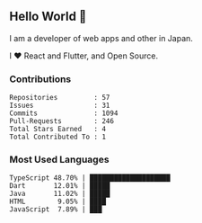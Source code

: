 ## Hello World 👋

I am a developer of web apps and other in Japan.

I ❤️ React and Flutter, and Open Source.

### Contributions

<!-- contributions start -->

    Repositories         : 57
    Issues               : 31
    Commits              : 1094
    Pull-Requests        : 246
    Total Stars Earned   : 4
    Total Contributed To : 1

<!-- contributions end -->

### Most Used Languages

<!-- most-used-languages start -->

    TypeScript 48.70% | ████████████████████
    Dart       12.01% | █████
    Java       11.02% | █████
    HTML        9.05% | ████
    JavaScript  7.89% | ███

<!-- most-used-languages end -->
